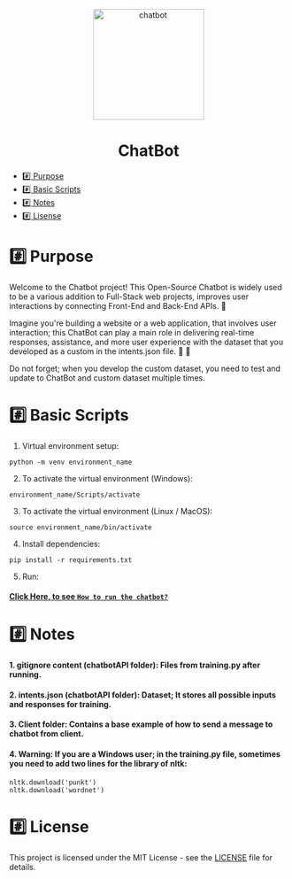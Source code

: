 <div align="center">
<img src="https://cdn-icons-png.flaticon.com/512/3649/3649460.png" width="200" height="200" alt="chatbot">
</div>

<h1 align="center">ChatBot</h1>

*  [:hash: Purpose](#hash-purpose)
*  [:hash: Basic Scripts](#hash-basic-scripts)
*  [:hash: Notes](#hash-notes)
*  [:hash: Lisense](#hash-lisense)

<p align="justify">

# :hash: Purpose
Welcome to the Chatbot project! This Open-Source Chatbot is widely used to be a various addition to Full-Stack web projects, improves user interactions by connecting Front-End and Back-End APIs. 🔗

Imagine you're building a website or a web application, that involves user interaction; this ChatBot can play a main role in delivering real-time responses, assistance, and more user experience with the dataset that you developed as a custom in the intents.json file. 🤖 💬

Do not forget; when you develop the custom dataset, you need to test and update to ChatBot and custom dataset multiple times. 

# :hash: Basic Scripts
1. Virtual environment setup:
```
python -m venv environment_name
```

2. To activate the virtual environment (Windows):
```
environment_name/Scripts/activate
```

3. To activate the virtual environment (Linux / MacOS):
```
source environment_name/bin/activate
```

4. Install dependencies:
```
pip install -r requirements.txt
```

5. Run:
#### [Click Here, to see `How to run the chatbot?`](https://github.com/semanurbilada/chatbot/tree/main/chatbotAPI)

# :hash: Notes

#### 1. gitignore content (chatbotAPI folder): Files from training.py after running.

#### 2. intents.json (chatbotAPI folder): Dataset; It stores all possible inputs and responses for training.

#### 3. Client folder: Contains a base example of how to send a message to chatbot from client.

#### 4. Warning: If you are a Windows user; in the training.py file, sometimes you need to add two lines for the library of nltk:

```
nltk.download('punkt')
nltk.download('wordnet')
```
</p>

# :hash: License

This project is licensed under the MIT License - see the [LICENSE](https://github.com/semanurbilada/chatbot?tab=MIT-1-ov-file#readme) file for details.